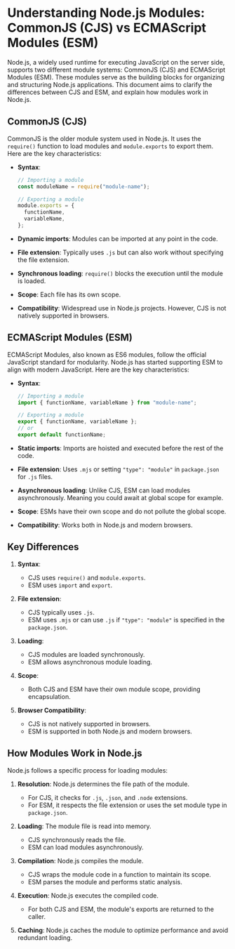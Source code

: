 # Understanding Node.js Modules: CommonJS (CJS) vs ECMAScript Modules (ESM)

Node.js, a widely used runtime for executing JavaScript on the server side, supports two different module systems: CommonJS (CJS) and ECMAScript Modules (ESM). These modules serve as the building blocks for organizing and structuring Node.js applications. This document aims to clarify the differences between CJS and ESM, and explain how modules work in Node.js.

## CommonJS (CJS)

CommonJS is the older module system used in Node.js. It uses the `require()` function to load modules and `module.exports` to export them. Here are the key characteristics:

- **Syntax**:

  ```javascript
  // Importing a module
  const moduleName = require("module-name");

  // Exporting a module
  module.exports = {
    functionName,
    variableName,
  };
  ```

- **Dynamic imports**: Modules can be imported at any point in the code.

- **File extension**: Typically uses `.js` but can also work without specifying the file extension.

- **Synchronous loading**: `require()` blocks the execution until the module is loaded.

- **Scope**: Each file has its own scope.

- **Compatibility**: Widespread use in Node.js projects. However, CJS is not natively supported in browsers.

## ECMAScript Modules (ESM)

ECMAScript Modules, also known as ES6 modules, follow the official JavaScript standard for modularity. Node.js has started supporting ESM to align with modern JavaScript. Here are the key characteristics:

- **Syntax**:

  ```javascript
  // Importing a module
  import { functionName, variableName } from "module-name";

  // Exporting a module
  export { functionName, variableName };
  // or
  export default functionName;
  ```

- **Static imports**: Imports are hoisted and executed before the rest of the code.

- **File extension**: Uses `.mjs` or setting `"type": "module"` in `package.json` for `.js` files.

- **Asynchronous loading**: Unlike CJS, ESM can load modules asynchronously. Meaning you could await at global scope for example.

- **Scope**: ESMs have their own scope and do not pollute the global scope.

- **Compatibility**: Works both in Node.js and modern browsers.

## Key Differences

1. **Syntax**:

   - CJS uses `require()` and `module.exports`.
   - ESM uses `import` and `export`.

2. **File extension**:

   - CJS typically uses `.js`.
   - ESM uses `.mjs` or can use `.js` if `"type": "module"` is specified in the `package.json`.

3. **Loading**:

   - CJS modules are loaded synchronously.
   - ESM allows asynchronous module loading.

4. **Scope**:

   - Both CJS and ESM have their own module scope, providing encapsulation.

5. **Browser Compatibility**:
   - CJS is not natively supported in browsers.
   - ESM is supported in both Node.js and modern browsers.

## How Modules Work in Node.js

Node.js follows a specific process for loading modules:

1. **Resolution**: Node.js determines the file path of the module.

   - For CJS, it checks for `.js`, `.json`, and `.node` extensions.
   - For ESM, it respects the file extension or uses the set module type in `package.json`.

2. **Loading**: The module file is read into memory.

   - CJS synchronously reads the file.
   - ESM can load modules asynchronously.

3. **Compilation**: Node.js compiles the module.

   - CJS wraps the module code in a function to maintain its scope.
   - ESM parses the module and performs static analysis.

4. **Execution**: Node.js executes the compiled code.

   - For both CJS and ESM, the module's exports are returned to the caller.

5. **Caching**: Node.js caches the module to optimize performance and avoid redundant loading.
